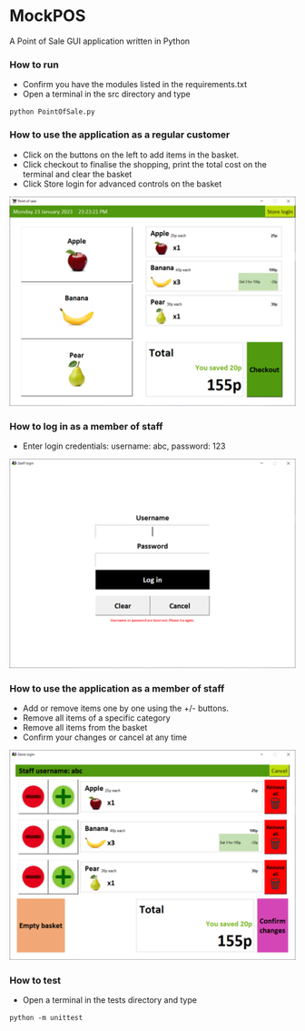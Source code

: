 # MockPOS
A Point of Sale GUI application written in Python

### How to run
- Confirm you have the modules listed in the requirements.txt
- Open a terminal in the src directory and type
```
python PointOfSale.py
```

### How to use the application as a regular customer
- Click on the buttons on the left to add items in the basket.
- Click checkout to finalise the shopping, print the total cost on the terminal and clear the basket
- Click Store login for advanced controls on the basket

<img src="CustomerPage.PNG" width="600" />

### How to log in as a member of staff
- Enter login credentials: username: abc, password: 123
<img src="LoginPage.PNG" width="600" />

### How to use the application as a member of staff
- Add or remove items one by one using the +/- buttons.
- Remove all items of a specific category
- Remove all items from the basket
- Confirm your changes or cancel at any time
<img src="StaffPage.PNG" width="600" />

### How to test
- Open a terminal in the tests directory and type
```
python -m unittest
```
